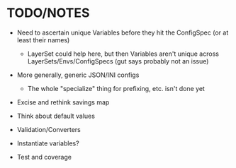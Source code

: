 # TODO/NOTES

* Need to ascertain unique Variables before they hit the ConfigSpec
  (or at least their names)
  * LayerSet could help here, but then Variables aren't unique across
    LayerSets/Envs/ConfigSpecs (gut says probably not an issue)

* More generally, generic JSON/INI configs
  * The whole "specialize" thing for prefixing, etc. isn't done yet


* Excise and rethink savings map
* Think about default values
* Validation/Converters
* Instantiate variables?
* Test and coverage

